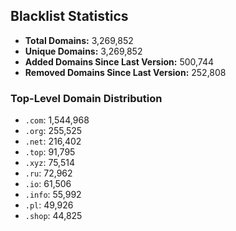 ## Blacklist Statistics

- **Total Domains:** 3,269,852
- **Unique Domains:** 3,269,852
- **Added Domains Since Last Version:** 500,744
- **Removed Domains Since Last Version:** 252,808

### Top-Level Domain Distribution

-  `.com`: 1,544,968
-  `.org`: 255,525
-  `.net`: 216,402
-  `.top`: 91,795
-  `.xyz`: 75,514
-  `.ru`: 72,962
-  `.io`: 61,506
-  `.info`: 55,992
-  `.pl`: 49,926
-  `.shop`: 44,825
